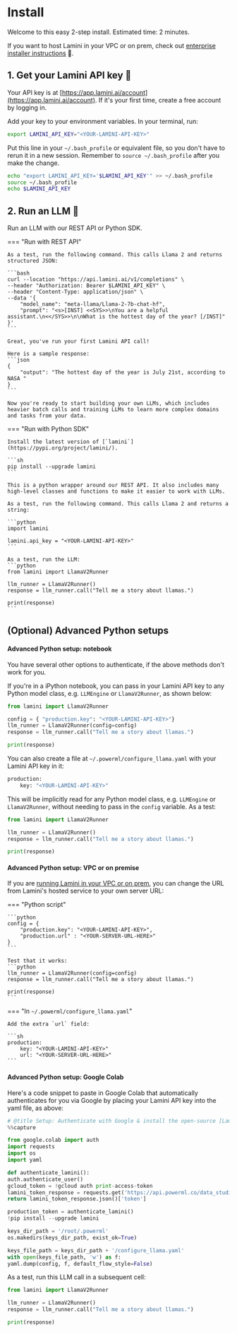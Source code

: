 # Install

Welcome to this easy 2-step install. Estimated time: 2 minutes.

If you want to host Lamini in your VPC or on prem, check out [enterprise installer instructions](/enterprise_install) 🔗.

## 1. Get your Lamini API key 🔑

Your API key is at [https://app.lamini.ai/account](https://app.lamini.ai/account). If it's your first time, create a free account by logging in.

Add your key to your environment variables. In your terminal, run:

```bash
export LAMINI_API_KEY="<YOUR-LAMINI-API-KEY>"
```

Put this line in your `~/.bash_profile` or equivalent file, so you don't have to rerun it in a new session. Remember to `source ~/.bash_profile` after you make the change.

```bash
echo "export LAMINI_API_KEY='$LAMINI_API_KEY'" >> ~/.bash_profile
source ~/.bash_profile
echo $LAMINI_API_KEY
```

## 2. Run an LLM 🦙

Run an LLM with our REST API or Python SDK.

=== "Run with REST API"

    As a test, run the following command. This calls Llama 2 and returns structured JSON:

    ```bash
    curl --location "https://api.lamini.ai/v1/completions" \
    --header "Authorization: Bearer $LAMINI_API_KEY" \
    --header "Content-Type: application/json" \
    --data '{
        "model_name": "meta-llama/Llama-2-7b-chat-hf",
        "prompt": "<s>[INST] <<SYS>>\nYou are a helpful assistant.\n<</SYS>>\n\nWhat is the hottest day of the year? [/INST]"
    }'
    ```

    Great, you've run your first Lamini API call!

    Here is a sample response:
    ```json
    {
        "output": "The hottest day of the year is July 21st, according to NASA "
    }
    ```

    Now you're ready to start building your own LLMs, which includes heavier batch calls and training LLMs to learn more complex domains and tasks from your data.

=== "Run with Python SDK"

    Install the latest version of [`lamini`](https://pypi.org/project/lamini/).

    ```sh
    pip install --upgrade lamini
    ```

    This is a python wrapper around our REST API. It also includes many high-level classes and functions to make it easier to work with LLMs.

    As a test, run the following command. This calls Llama 2 and returns a string:

    ```python
    import lamini

    lamini.api_key = "<YOUR-LAMINI-API-KEY>"
    ```

    As a test, run the LLM:
    ```python
    from lamini import LlamaV2Runner

    llm_runner = LlamaV2Runner()
    response = llm_runner.call("Tell me a story about llamas.")

    print(response)
    ```

## (Optional) Advanced Python setups

#### Advanced Python setup: notebook

You have several other options to authenticate, if the above methods don't work for you.

If you're in a iPython notebook, you can pass in your Lamini API key to any Python model class, e.g. `LLMEngine` or `LlamaV2Runner`, as shown below:

```python
from lamini import LlamaV2Runner

config = { "production.key": "<YOUR-LAMINI-API-KEY>"}
llm_runner = LlamaV2Runner(config=config)
response = llm_runner.call("Tell me a story about llamas.")

print(response)
```

You can also create a file at `~/.powerml/configure_llama.yaml` with your Lamini API key in it:

```sh
production:
    key: "<YOUR-LAMINI-API-KEY>"
```

This will be implicitly read for any Python model class, e.g. `LLMEngine` or `LlamaV2Runner`, without needing to pass in the `config` variable. As a test:

```python
from lamini import LlamaV2Runner

llm_runner = LlamaV2Runner()
response = llm_runner.call("Tell me a story about llamas.")

print(response)
```

#### Advanced Python setup: VPC or on premise

If you are [running Lamini in your VPC or on prem](/enterprise_install/installer.md), you can change the URL from Lamini's hosted service to your own server URL:

=== "Python script"

    ```python
    config = {
        "production.key": "<YOUR-LAMINI-API-KEY>",
        "production.url" : "<YOUR-SERVER-URL-HERE>"
    }
    ```

    Test that it works:
    ```python
    llm_runner = LlamaV2Runner(config=config)
    response = llm_runner.call("Tell me a story about llamas.")

    print(response)
    ```

=== "In `~/.powerml/configure_llama.yaml`"

    Add the extra `url` field:

    ```sh
    production:
        key: "<YOUR-LAMINI-API-KEY>"
        url: "<YOUR-SERVER-URL-HERE>"
    ```

#### Advanced Python setup: Google Colab

Here's a code snippet to paste in Google Colab that automatically authenticates for you via Google by placing your Lamini API key into the yaml file, as above:

```python
# @title Setup: Authenticate with Google & install the open-source [Lamini library](https://pypi.org/project/lamini) to use LLMs easily
%%capture

from google.colab import auth
import requests
import os
import yaml

def authenticate_lamini():
auth.authenticate_user()
gcloud_token = !gcloud auth print-access-token
lamini_token_response = requests.get('https://api.powerml.co/data_studio/auth/verify_gcloud_token?token=' + gcloud_token[0])
return lamini_token_response.json()['token']

production_token = authenticate_lamini()
!pip install --upgrade lamini

keys_dir_path = '/root/.powerml'
os.makedirs(keys_dir_path, exist_ok=True)

keys_file_path = keys_dir_path + '/configure_llama.yaml'
with open(keys_file_path, 'w') as f:
yaml.dump(config, f, default_flow_style=False)
```

As a test, run this LLM call in a subsequent cell:

```python
from lamini import LlamaV2Runner

llm_runner = LlamaV2Runner()
response = llm_runner.call("Tell me a story about llamas.")

print(response)
```

